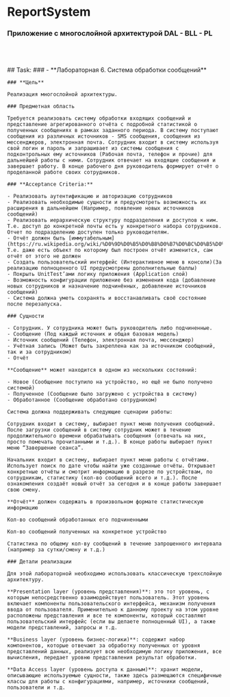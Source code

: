 # ReportSystem

### Приложение с многослойной архитектурой DAL - BLL - PL
<br />
<br />
<br />
## Task: 
### 
- **Лабораторная 6. Система обработки сообщений**
    
    ### **Цель**
    
    Реализация многослойной архитектуры.
    
    ### Предметная область
    
    Требуется реализовать систему обработки входящих сообщений и представление агрегированного отчёта с подробной статистикой о полученных сообщениях в рамках заданного периода. В систему поступают сообщения из различных источников - SMS сообщения, сообщения из мессенджеров, электронная почта. Сотрудник входит в систему используя свой логин и пароль и запрашивает из системы сообщения с подконтрольных ему источников (Рабочая почта, телефон и прочие) для дальнейшей работы с ними. Сотрудник отвечает на входящие сообщения и завершает работу. В конце рабочего дня руководитель формирует отчёт о проделанной работе своих сотрудников.
    
    ### **Acceptance Criteria:**
    
    - Реализовать аутентификацию и авторизацию сотрудников
    - Реализовать необходимые сущности и предусмотреть возможность их расширения в дальнейшем (Например, появление новых источников сообщений)
    - Реализовать иерархическую структуру подразделения и доступов к ним. Т.е. доступ до конкретной почты есть у конкретного набора сотрудников. Отчет по подразделению доступен только руководителям.
    - Отчёт должен быть [иммутабельным](https://ru.wikipedia.org/wiki/%D0%9D%D0%B5%D0%B8%D0%B7%D0%BC%D0%B5%D0%BD%D1%8F%D0%B5%D0%BC%D1%8B%D0%B9_%D0%BE%D0%B1%D1%8A%D0%B5%D0%BA%D1%82). Т.е. даже есть объект по которому был построен отчёт изменится, сам отчёт от этого не должен
    - Создать пользовательский интерфейс (Интерактивное меню в консоли)(За реализацию полноценного UI предусмотрены дополнительные баллы)
    - Покрыть UnitTest’ами логику приложения (Application слой)
    - Возможность конфигурации приложение без изменения кода (добавление новых сотрудников и назначение подчинённых, добавление источников сообщений)
    - Система должна уметь сохранять и восстанавливать своё состояние после перезапуска.
    
    ### Сущности
    
    - Сотрудник. У сотрудника может быть руководитель либо подчиненные.
    - Сообщение (Под каждый источник и общая базовая модель)
    - Источник сообщений (Телефон, электронная почта, мессенджер)
    - Учётная запись (Может быть закреплена как за источником сообщений, так и за сотрудником)
    - Отчёт
    
    **Сообщение** может находится в одном из нескольких состояний:
    
    - Новое (Сообщение поступило на устройство, но ещё не было получено системой)
    - Полученное (Сообщение было загружено с устройства в систему)
    - Обработанное (Сообщение обработано сотрудником)
    
    Система должна поддерживать следующие сценарии работы:
    
    Сотрудник входит в систему, выбирает пункт меню получения сообщений. После загрузки сообщений в систему сотрудник может в течение продолжительного времени обрабатывать сообщения (отвечать на них, просто помечать прочитанными и т.д.). В конце работы выбирает пункт меню “Завершение сеанса”.
    
    Начальник входит в систему, выбирает пункт меню работы с отчётами. Использует поиск по дате чтобы найти уже созданные отчёты. Открывает конкретные отчёты и смотрит информацию в разрезе по устройствам, по сотрудникам, статистику (кол-во сообщений всего и т.д.). После ознакомления создаёт новый отчёт за сегодня и в конце работы завершает свою смену.
    
    **Отчёт** должен содержать в произвольном формате статистическую информацию
    
    Кол-во сообщений обработанных его подчиненными
    
    Кол-во сообщений полученных на конкретное устройство
    
    Статистика по общему кол-ву сообщений в течение запрошенного интервала (например за сутки/смену и т.д.)
    
    ### Детали реализации
    
    Для этой лабораторной необходимо использовать классическую трехслойную архитектуру.
    
    **Presentation layer (уровень представления)**: это тот уровень, с которым непосредственно взаимодействует пользователь. Этот уровень включает компоненты пользовательского интерфейса, механизм получения ввода от пользователя. Применительно к данному проекту на этом уровне расположены представления и все те компоненты, который составляют пользовательский интерфейс (если вы делаете полноценный UI), а также модели представлений, запросы и т.д.
    
    **Business layer (уровень бизнес-логики)**: содержит набор компонентов, которые отвечают за обработку полученных от уровня представлений данных, реализует всю необходимую логику приложения, все вычисления, передает уровню представления результат обработки.
    
    **Data Access layer (уровень доступа к данным)**: хранит модели, описывающие используемые сущности, также здесь размещаются специфичные классы для работы с конфигурациями, например, источники сообщений, пользователи и т.д.
